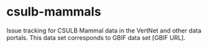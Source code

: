 # csulb-mammals
Issue tracking for CSULB Mammal data in the VertNet and other data portals. This data set corresponds to GBIF data set [GBIF URL].
